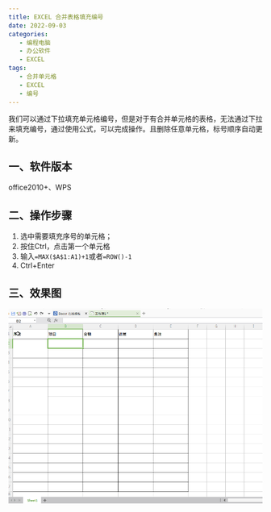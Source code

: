 ```yaml
---
title: EXCEL 合并表格填充编号
date: 2022-09-03
categories:
   - 编程电脑
   - 办公软件
   - EXCEL
tags: 
   - 合并单元格
   - EXCEL
   - 编号 
---
```


我们可以通过下拉填充单元格编号，但是对于有合并单元格的表格，无法通过下拉来填充编号，通过使用公式，可以完成操作。且删除任意单元格，标号顺序自动更新。
<!-- more -->

## 一、软件版本

office2010+、WPS

## 二、操作步骤

1. 选中需要填充序号的单元格；
2. 按住Ctrl，点击第一个单元格
3. 输入`=MAX($A$1:A1)+1`或者`=ROW()-1`
4. Ctrl+Enter

## 三、效果图

![填充单元格编号](https://github.com/linuxdeepin007/files/blob/main/BLOG/%E5%90%88%E5%B9%B6%E5%8D%95%E5%85%83%E6%A0%BC%E5%A1%AB%E5%85%85%E7%BC%96%E5%8F%B7.gif)
